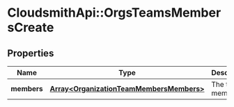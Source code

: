 # CloudsmithApi::OrgsTeamsMembersCreate

## Properties
Name | Type | Description | Notes
------------ | ------------- | ------------- | -------------
**members** | [**Array&lt;OrganizationTeamMembersMembers&gt;**](OrganizationTeamMembersMembers.md) | The team members | 


